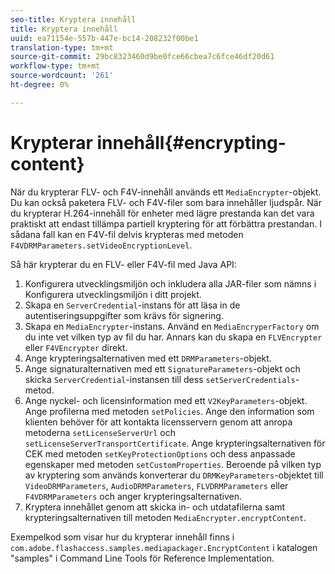 ```yaml
---
seo-title: Kryptera innehåll
title: Kryptera innehåll
uuid: ea71154e-557b-447e-bc14-208232f00be1
translation-type: tm+mt
source-git-commit: 29bc8323460d9be0fce66cbea7c6fce46df20d61
workflow-type: tm+mt
source-wordcount: '261'
ht-degree: 0%

---
```



# Krypterar innehåll{#encrypting-content}

När du krypterar FLV- och F4V-innehåll används ett `MediaEncrypter`-objekt. Du kan också paketera FLV- och F4V-filer som bara innehåller ljudspår. När du krypterar H.264-innehåll för enheter med lägre prestanda kan det vara praktiskt att endast tillämpa partiell kryptering för att förbättra prestandan. I sådana fall kan en F4V-fil delvis krypteras med metoden `F4VDRMParameters.setVideoEncryptionLevel`.

Så här krypterar du en FLV- eller F4V-fil med Java API:

1. Konfigurera utvecklingsmiljön och inkludera alla JAR-filer som nämns i Konfigurera utvecklingsmiljön i ditt projekt.
1. Skapa en `ServerCredential`-instans för att läsa in de autentiseringsuppgifter som krävs för signering.
1. Skapa en `MediaEncrypter`-instans. Använd en `MediaEncryperFactory` om du inte vet vilken typ av fil du har. Annars kan du skapa en `FLVEncrypter` eller `F4VEncrypter` direkt.
1. Ange krypteringsalternativen med ett `DRMParameters`-objekt.
1. Ange signaturalternativen med ett `SignatureParameters`-objekt och skicka `ServerCredential`-instansen till dess `setServerCredentials`-metod.
1. Ange nyckel- och licensinformation med ett `V2KeyParameters`-objekt. Ange profilerna med metoden `setPolicies`. Ange den information som klienten behöver för att kontakta licensservern genom att anropa metoderna `setLicenseServerUrl` och `setLicenseServerTransportCertificate`. Ange krypteringsalternativen för CEK med metoden `setKeyProtectionOptions` och dess anpassade egenskaper med metoden `setCustomProperties`. Beroende på vilken typ av kryptering som används konverterar du `DRMKeyParameters`-objektet till `VideoDRMParameters`, `AudioDRMParameters`, `FLVDRMParameters` eller `F4VDRMParameters` och anger krypteringsalternativen.
1. Kryptera innehållet genom att skicka in- och utdatafilerna samt krypteringsalternativen till metoden `MediaEncrypter.encryptContent`.

Exempelkod som visar hur du krypterar innehåll finns i `com.adobe.flashaccess.samples.mediapackager.EncryptContent` i katalogen &quot;samples&quot; i Command Line Tools för Reference Implementation.
